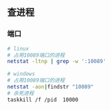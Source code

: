 ## 查进程

### 端口

```sh
# linux
# 占用10089端口的进程
netstat -ltnp | grep -w ':10089'

# windows
# 占用10089端口的进程
netstat -aon|findstr "10089"
# 杀死进程
taskkill /f /pid  10000
```

